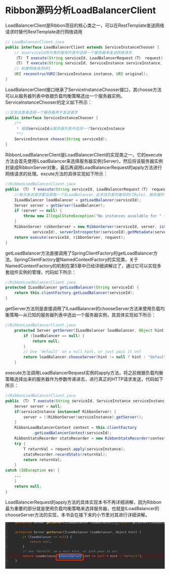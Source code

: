 # Ribbon源码分析LoadBalancerClient

LoadBalancerClient是Ribbon项目的核心类之一，可以在RestTemplate发送网络请求时替代RestTemplate进行网络调用

```java
// LoadBalancerClient.java
public interface LoadBalancerClient extends ServiceInstanceChooser {
    // 从serviceId所代表的服务列表中选择一个服务器来发送网络请求
    〈T〉 T execute(String serviceId, LoadBalancerRequest〈T〉 request) throws IOException;
    〈T〉 T execute(String serviceId, ServiceInstance serviceInstance, LoadBalancerRequest〈T〉 request) throws IOException;
    // 构建网络请求URI
    URI reconstructURI(ServiceInstance instance, URI original);
}
```

LoadBalancerClient接口继承了ServiceInstanceChooser接口，其choose方法可以从服务器列表中依据负载均衡策略选出一个服务器实例。ServiceInstanceChooser的定义如下所示：

```java
//实现该类来选择一个服务器用于发送请求
public interface ServiceInstanceChooser {
    /**
     * 根据serviceId从服务器列表中选择一个ServiceInstance
     **/
    ServiceInstance choose(String serviceId);
}
```

RibbonLoadBalancerClient是LoadBalancerClient的实现类之一，它的execute方法会首先使用ILoadBalancer来选择服务器实例(Server)，然后将该服务器实例封装成RibbonServer对象，最后再调用LoadBalancerRequest的apply方法进行网络请求的处理。excute方法的具体实现如下所示：

```java
//RibbonLoadBalancerClient.java
public 〈T〉 T execute(String serviceId, LoadBalancerRequest〈T〉 request) throws IOException {
    //每次发送请求都会获取一个ILoadBalancer,会涉及负载均衡规则(IRule)、服务器列表集群(ServerList)和检验服务是否存在(IPing)等细节实现
    ILoadBalancer loadBalancer = getLoadBalancer(serviceId);
    Server server = getServer(loadBalancer);
    if (server == null) {
        throw new IllegalStateException("No instances available for " + serviceId);
    }
    RibbonServer ribbonServer = new RibbonServer(serviceId, server, isSecure(server,
            serviceId), serverIntrospector(serviceId).getMetadata(server));
    return execute(serviceId, ribbonServer, request);
}
```

getLoadBalancer方法直接调用了SpringClientFactory的getLoadBalancer方法。SpringClientFactory是NamedContextFactory的实现类，关于NamedContextFactory的机制在第5章中已经详细讲解过了，通过它可以实现多套组件实例的管理，代码如下所示：

```java
//RibbonLoadBalancerClient.java
protected ILoadBalancer getLoadBalancer(String serviceId) {
    return this.clientFactory.getLoadBalancer(serviceId);
}
```


getServer方法则是直接调用了ILoadBalancer的chooseServer方法来使用负载均衡策略—从已知的服务器列表中选出一个服务器实例，其具体实现如下所示：

```java
//RibbonLoadBalancerClient.java
	protected Server getServer(ILoadBalancer loadBalancer, Object hint) {
		if (loadBalancer == null) {
			return null;
		}
		// Use 'default' on a null hint, or just pass it on?
		return loadBalancer.chooseServer(hint != null ? hint : "default");
	}
```

execute方法调用LoadBalancerRequest实例的apply方法，将之前根据负载均衡策略选择出来的服务器作为参数传递进去，进行真正的HTTP请求发送，代码如下所示：

```java
//RibbonLoadBalancerClient.java
public 〈T〉 T execute(String serviceId, ServiceInstance serviceInstance, LoadBalancerRequest〈T〉 request) throws IOException {
    Server server = null;
    if(serviceInstance instanceof RibbonServer) {
        server = ((RibbonServer)serviceInstance).getServer();
    }
    RibbonLoadBalancerContext context = this.clientFactory
            .getLoadBalancerContext(serviceId);
    RibbonStatsRecorder statsRecorder = new RibbonStatsRecorder(context, server);
    try {
        T returnVal = request.apply(serviceInstance);
        statsRecorder.recordStats(returnVal);
        return returnVal;
    }
catch (IOException ex) {
    ...
    }
    return null;
}
```

LoadBalancerRequest的apply方法的具体实现本书不再详细讲解，因为Ribbon最为重要的部分就是使用负载均衡策略来选择服务器，也就是ILoadBalancer的chooseServer方法的实现，本书会在接下来的小节里对其进行详细讲解。

![image-20201010204334928](../../../assets/image-20201010204334928.png)